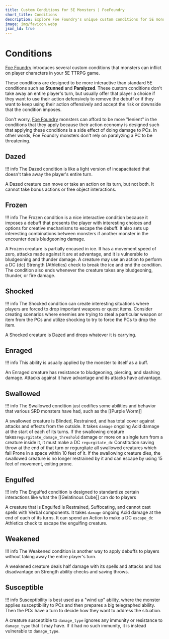 ```yaml
---
title: Custom Conditions for 5E Monsters | FoeFoundry
short_title: Conditions
description: Explore Foe Foundry's unique custom conditions for 5E monsters. Interactive status effects like Frozen, Bleeding, and Swallowed that add tactical depth without removing player agency.
image: img/favicon.webp
json_ld: true
---
```


# Conditions

<a alt="Foe Foundry Skull" href="https://foefoundry.com" class="branding">Foe Foundry</a> introduces several custom conditions that monsters can inflict on player characters in your 5E TTRPG game.

These conditions are designed to be more interactive than standard 5E conditions such as **Stunned** and **Paralyzed**. These custom conditions don't take away an entire player's turn, but usually offer that player a choice if they want to use their action defensively to remove the debuff or if they want to keep using their action offensively and accept the risk or downside that the condition imposes.  

Don't worry, <a alt="Foe Foundry Skull" href="https://foefoundry.com" class="branding">Foe Foundry</a> monsters can afford to be more "lenient" in the conditions that they apply because their action economy is designed such that applying these conditions is a side effect of doing damage to PCs. In other words, Foe Foundry monsters don't rely on paralyzing a PC to be threatening.  


## Dazed

!!! info
    The Dazed condition is like a light version of incapacitated that doesn't take away the player's entire turn.

A <span class='condition condition-dazed'>Dazed</span> creature can move or take an action on its turn, but not both. It cannot take bonus actions or free object interactions.

## Frozen

!!! info
    The Frozen condition is a nice interactive condition because it imposes a debuff that presents the player with interesting choices and options for creative mechanisms to escape the debuff. It also sets up interesting combinations between monsters if another monster in the encounter deals bludgeoning damage.

A <span class='condition condition-frozen'>Frozen</span> creature is partially encased in ice. It has a movement speed of zero, attacks made against it are at advantage, and it is vulnerable to bludgeoning and thunder damage. A creature may use an action to perform a DC {dc} Strength (Athletics) check to break the ice and end the condition. The condition also ends whenever the creature takes any bludgeoning, thunder, or fire damage.

## Shocked

!!! info
    The Shocked condition can create interesting situations where players are forced to drop important weapons or quest items. Consider creating scenarios where enemies are trying to steal a particular weapon or item from the PCs and utilize shocking to try to force the PCs to drop the item.

A <span class='condition condition-shocked'>Shocked</span> creature is <span class='condition condition-dazed'>Dazed</span> and drops whatever it is carrying.

## Enraged

!!! info
    This ability is usually applied by the monster to itself as a buff.

An <span class='condition condition-enraged'>Enraged</span> creature has resistance to bludgeoning, piercing, and slashing damage. Attacks against it have advantage and its attacks have advantage.

## Swallowed

!!! info
    The Swallowed condition just codifies some abilities and behavior that various SRD monsters have had, such as the [[Purple Worm]]

A swallowed creature is <span class='condition condition-blinded'>Blinded</span>, <span class='condition condition-restrained'>Restrained</span>, and has total cover against attacks and effects from the outside. It takes `damage` ongoing Acid damage at the start of each of its turns. If the swallowing creature takes`regurgitate_damage_threshold` damage or more on a single turn from a creature inside it, it must make a DC `regurgitate_dc` Constitution saving throw at the end of that turn or regurgitate all swallowed creatures which fall <span class='condition condition-prone'>Prone</span> in a space within 10 feet of it. If the swallowing creature dies, the swallowed creature is no longer restrained by it and can escape by using 15 feet of movement, exiting prone.

## Engulfed

!!! info
    The Engulfed condition is designed to standardize certain interactions like what the [[Gelatinous Cube]] can do to players

A creature that is <span class='condition condition-engulfed'>Engulfed</span> is <span class='condition condition-restrained'>Restrained</span>, <span class='condition condition-suffocating'>Suffocating</span>, and cannot cast spells with Verbal components. It takes `damage` ongoing Acid damage at the end of each of its turns. It can spend an Action to make a DC `escape_dc` Athletics check to escape the engulfing creature.

## Weakened

!!! info
    The Weakened condition is another way to apply debuffs to players without taking away the entire player's turn.

A weakened creature deals half damage with its spells and attacks and has disadvantage on Strength ability checks and saving throws.

## Susceptible

!!! info
    Susceptibility is best used as a "wind up" ability, where the monster applies susceptibility to PCs and then prepares a big telegraphed ability. Then the PCs have a turn to decide how they want to address the situation.

A creature susceptible to `damage_type` ignores any immunity or resistance to `damage_type` that it may have. If it had no such immunity, it is instead vulnerable to `damage_type`.